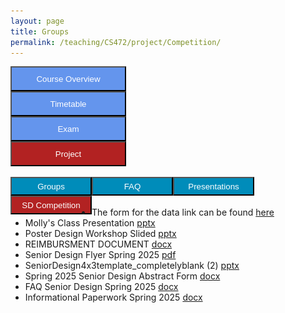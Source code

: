 ```yaml
---
layout: page
title: Groups
permalink: /teaching/CS472/project/Competition/
---
```


<div class="main-component">
<form action="/teaching/CS472/">
    <input type="submit" style="background-color:cornflowerblue;color:white;width:185px;
height:40px;" value="Course Overview" />
</form>

<form action="/teaching/CS472/Timetable/">
    <input type="submit" style="background-color:cornflowerblue;color:white;width:185px;
height:40px;" value="Timetable" />
</form>
<form action="/teaching/CS472/Exam/">
    <input type="submit" style="background-color:cornflowerblue;color:white;width:185px;
height:40px;" value="Exam" />
</form>
<form action="/teaching/CS472/project/">
    <input type="submit" style="background-color:firebrick;color:white;width:185px;
height:40px;" value="Project" />
</form>



</div>
<br/>

<div class="main-component">
<form action="/teaching/CS472/project/Group/">
    <input type="submit" style="background-color:#008CBA;float:left; color:white;width:130px;
height:30px;" value="Groups" />
</form>
<form action="/teaching/CS472/project/FAQ/">
    <input type="submit" style="background-color:#008CBA;float:left;color:white;width:130px;
height:30px;" value="FAQ" />
</form>
<form action="/teaching/CS472/project/Presentations/">
    <input type="submit" style="background-color:#008CBA;float:left;color:white;width:130px;
height:30px;" value="Presentations" />
</form>

<form action="/teaching/CS472/project/Competition/">
    <input type="submit" style="background-color:firebrick;float:left;color:white;width:130px;
height:30px;" value="SD Competition" />
</form>

</div>

<br/>
<br/>

- The form for the data link can be found [here](https://docs.google.com/forms/d/e/1FAIpQLSdYIx7X_AU-8hUR0nB8_ZmL5dFGeFpBVGvilhIN5J91A51gwg/viewform?usp=sharing) 
- Molly's Class Presentation [pptx](Classroom%20Visit%20Spring%202025.pptx)
- Poster Design Workshop Slided [pptx](Poster%20Design%20Workshop%20Slides.pptx)
- REIMBURSMENT DOCUMENT [docx](REIMBURSMENT%20DOCUMENT.docx)
- Senior Design Flyer Spring 2025 [pdf](Senior%20Design%20Flyer%20Spring%202025.pdf)
- SeniorDesign4x3template_completelyblank (2) [pptx](SeniorDesign4x3template_completelyblank%20(2).pptx)
- Spring 2025 Senior Design Abstract Form [docx](Spring%202025%20Senior%20Design%20Abstract%20Form.docx)
- FAQ Senior Design Spring 2025 [docx](FAQ%20Senior%20Design%20Spring%202025.docx)
- Informational Paperwork Spring 2025 [docx](Informational%20Paperwork%20Spring%202025.docx)

[//]: # (<br>)

[//]: # (<p style="text-align:center"><img src="/teaching/CS472/project/Competition/Competetion-Spring-2024_Page_1.jpg" alt="CompetitionFlyer" style="max-width:1000px;max-height:1000px;border:'1px solid black;" align="center"></p>)

[//]: # (<p style="text-align:center"><img src="/teaching/CS472/project/Competition/Competetion-Spring-2024_Page_2.jpg" alt="CompetitionFlyer" style="max-width:1000px;max-height:1000px;border:'1px solid black;" align="center"></p>)
